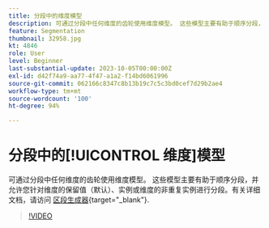 ```yaml
---
title: 分段中的维度模型
description: 可通过分段中任何维度的齿轮使用维度模型。 这些模型主要有助于顺序分段，并允许您针对维度的保留值（默认）、实例或维度的非重复实例进行分段。
feature: Segmentation
thumbnail: 32958.jpg
kt: 4846
role: User
level: Beginner
last-substantial-update: 2023-10-05T00:00:00Z
exl-id: d42f74a9-aa77-4f47-a1a2-f14bd6061996
source-git-commit: 062166c8347c8b13b19c7c5c3bd0cef7d29b2ae4
workflow-type: tm+mt
source-wordcount: '100'
ht-degree: 94%

---
```


# 分段中的[!UICONTROL 维度]模型

可通过分段中任何维度的齿轮使用维度模型。 这些模型主要有助于顺序分段，并允许您针对维度的保留值（默认）、实例或维度的非重复实例进行分段。有关详细文档，请访问 [区段生成器](https://experienceleague.adobe.com/docs/analytics/components/segmentation/segmentation-workflow/seg-build.html){target="_blank"}.

>[!VIDEO](https://video.tv.adobe.com/v/32958/?quality=12&learn=on)
